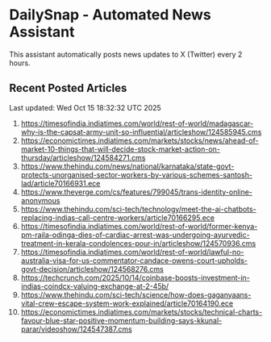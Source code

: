 # DailySnap - Automated News Assistant

This assistant automatically posts news updates to X (Twitter) every 2 hours.

## Recent Posted Articles

Last updated: Wed Oct 15 18:32:32 UTC 2025

1. https://timesofindia.indiatimes.com/world/rest-of-world/madagascar-why-is-the-capsat-army-unit-so-influential/articleshow/124585945.cms
2. https://economictimes.indiatimes.com/markets/stocks/news/ahead-of-market-10-things-that-will-decide-stock-market-action-on-thursday/articleshow/124584271.cms
3. https://www.thehindu.com/news/national/karnataka/state-govt-protects-unorganised-sector-workers-by-various-schemes-santosh-lad/article70166931.ece
4. https://www.theverge.com/cs/features/799045/trans-identity-online-anonymous
5. https://www.thehindu.com/sci-tech/technology/meet-the-ai-chatbots-replacing-indias-call-centre-workers/article70166295.ece
6. https://timesofindia.indiatimes.com/world/rest-of-world/former-kenya-pm-raila-odinga-dies-of-cardiac-arrest-was-undergoing-ayurvedic-treatment-in-kerala-condolences-pour-in/articleshow/124570936.cms
7. https://timesofindia.indiatimes.com/world/rest-of-world/lawful-no-australia-visa-for-us-commentator-candace-owens-court-upholds-govt-decision/articleshow/124568276.cms
8. https://techcrunch.com/2025/10/14/coinbase-boosts-investment-in-indias-coindcx-valuing-exchange-at-2-45b/
9. https://www.thehindu.com/sci-tech/science/how-does-gaganyaans-vital-crew-escape-system-work-explained/article70164190.ece
10. https://economictimes.indiatimes.com/markets/stocks/technical-charts-favour-blue-star-positive-momentum-building-says-kkunal-parar/videoshow/124547387.cms
